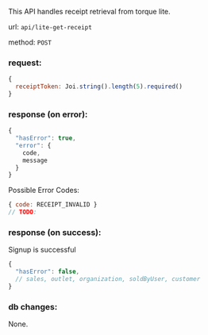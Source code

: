 This API handles receipt retrieval from torque lite.

url: `api/lite-get-receipt`

method: `POST`

### request: 
```js
{
  receiptToken: Joi.string().length(5).required()
}
```

### response (on error):
```js
{
  "hasError": true,
  "error": {
    code,
    message
  }
}
```

Possible Error Codes:
```js
{ code: RECEIPT_INVALID }
// TODO: 
```

### response (on success):
Signup is successful
```js
{
  "hasError": false,
  // sales, outlet, organization, soldByUser, customer
}
```

### db changes:
None.